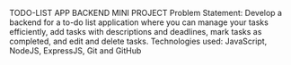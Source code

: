 TODO-LIST APP BACKEND MINI PROJECT
Problem Statement: Develop a backend for a to-do list application where you can manage your tasks efficiently, add tasks with descriptions and deadlines, mark tasks as completed, and edit and delete tasks.
Technologies used: JavaScript, NodeJS, ExpressJS, Git and GitHub
